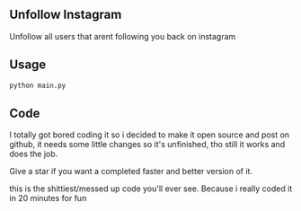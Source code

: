 ## Unfollow Instagram
Unfollow all users that arent following you back on instagram

## Usage
```bash
python main.py
```

## Code

I totally got bored coding it so i decided to make it open source and post on github, it needs some little changes so it's unfinished, tho still it works and does the job.

Give a star if you want a completed faster and better version of it.

this is the shittiest/messed up code you'll ever see. Because i really coded it in 20 minutes for fun
